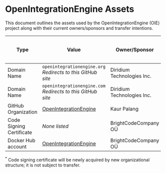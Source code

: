 # OpenIntegrationEngine Assets

This document outlines the assets used by the OpenIntegrationEngine (OIE) project along with their current owners/sponsors and transfer intentions.

| **Type**                 | **Value**                                                         | **Owner/Sponsor**          | **Will Transfer to Final Organizational Structure** |
|--------------------------|-------------------------------------------------------------------|----------------------------|-----------------------------------------------------|
| Domain Name              | `openintegrationengine.org`<br>*Redirects to this GitHub site*    | Diridium Technologies Inc. | Yes                                                 |
| Domain Name              | `openintegrationengine.com`<br>*Redirects to this GitHub site*    | Diridium Technologies Inc. | Yes                                                 |
| GitHub Organization      | [OpenIntegrationEngine](https://github.com/OpenIntegrationEngine) | Kaur Palang                | Yes                                                 |
| Code Signing Certificate | *None listed*                                                     | BrightCodeCompany OÜ       | No<sup>*</sup>                                      |
| Docker Hub account       | [OpenIntegrationEngine](https://hub.docker.com/u/openintegrationengine)    | BrightCodeCompany OÜ    | Yes                                                 |

<sup>*</sup> Code signing certificate will be newly acquired by new organizational structure; it is not subject to transfer.

